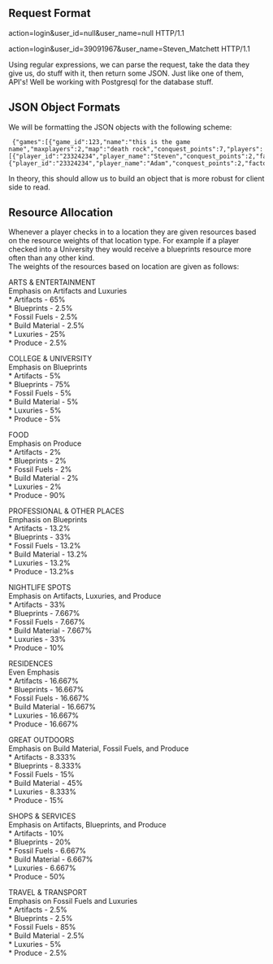 Request Format
-----------------------------------
action=login&user_id=null&user_name=null HTTP/1.1  

action=login&user_id=39091967&user_name=Steven_Matchett HTTP/1.1  

Using regular expressions, we can parse the request, take the data they give us, do stuff with it, then return some JSON.
Just like one of them, API's! Well be working with Postgresql for the database stuff.


JSON Object Formats
--------------------------------------
We will be formatting the JSON objects with the following scheme:

	 {"games":[{"game_id":123,"name":"this is the game name","maxplayers":2,"map":"death rock","conquest_points":7,"players":[{"player_id":"23324234","player_name":"Steven","conquest_points":2,"factory_level":3,"studio_level":4,"temple_level":5,"lab_level":8,"agency_level":4,"artifacts":34,"blueprints":33,"fuel":800,"material":23,"luxuries":23,"produce":234},{"player_id":"23324234","player_name":"Adam","conquest_points":2,"factory_level":3,"studio_level":4,"temple_level":5,"lab_level":8,"agency_level":4,"artifacts":34,"blueprints":33,"fuel":800,"material":23,"luxuries":23,"produce":234}]}]}
	 
In theory, this should allow us to build an object that is more robust for client side to read.

Resource Allocation
--------------------------------------
Whenever a player checks in to a location they are given resources based on the resource weights of that location type. 
For example if a player checked into a University they would receive a blueprints resource more often than any other kind.  
The weights of the resources based on location are given as follows: 
 
	
ARTS & ENTERTAINMENT  
Emphasis on Artifacts and Luxuries  
	*   Artifacts - 65%  
	*	Blueprints - 2.5%  
	*	Fossil Fuels - 2.5%  
	*	Build Material - 2.5%  
	*	Luxuries - 25%  
	*	Produce - 2.5%  

COLLEGE & UNIVERSITY  
Emphasis on Blueprints  
	*	Artifacts - 5%  
	*	Blueprints - 75%  
	*	Fossil Fuels - 5%  
	*	Build Material - 5%  
	*	Luxuries - 5%  
	*	Produce - 5%  

FOOD  
Emphasis on Produce  
	*	Artifacts - 2%  
	*	Blueprints - 2%  
	*	Fossil Fuels - 2%  
	*	Build Material - 2%  
	*	Luxuries - 2%  
	*	Produce - 90%  

PROFESSIONAL & OTHER PLACES  
Emphasis on Blueprints  
	*	Artifacts - 13.2%  
	*	Blueprints - 33%  
	*	Fossil Fuels - 13.2%  
	*	Build Material - 13.2%  
	*	Luxuries - 13.2%  
	*	Produce - 13.2%s  

NIGHTLIFE SPOTS  
Emphasis on Artifacts, Luxuries, and Produce  
	*	Artifacts - 33%  
	*	Blueprints - 7.667%  
	*	Fossil Fuels - 7.667%  
	*	Build Material - 7.667%  
	*	Luxuries - 33%  
	*	Produce - 10%  

RESIDENCES  
Even Emphasis  
	*	Artifacts - 16.667%  
	*	Blueprints - 16.667%  
	*	Fossil Fuels - 16.667%  
	*	Build Material - 16.667%  
	*	Luxuries - 16.667%  
	*	Produce - 16.667%  

GREAT OUTDOORS  
Emphasis on Build Material, Fossil Fuels, and Produce  
	*	Artifacts - 8.333%  
	*	Blueprints - 8.333%  
	*	Fossil Fuels - 15%  
	*	Build Material - 45%  
	*	Luxuries - 8.333%  
	*	Produce - 15%  

SHOPS & SERVICES  
Emphasis on Artifacts, Blueprints, and Produce  
	*	Artifacts - 10%  
	*	Blueprints - 20%  
	*	Fossil Fuels - 6.667%  
	*	Build Material - 6.667%  
	*	Luxuries - 6.667%  
	*	Produce - 50%  

TRAVEL & TRANSPORT  
Emphasis on Fossil Fuels and Luxuries  
	*	Artifacts - 2.5%  
	*	Blueprints - 2.5%  
	*	Fossil Fuels - 85%  
	*	Build Material - 2.5%  
	*	Luxuries - 5%  
	*	Produce - 2.5%  
